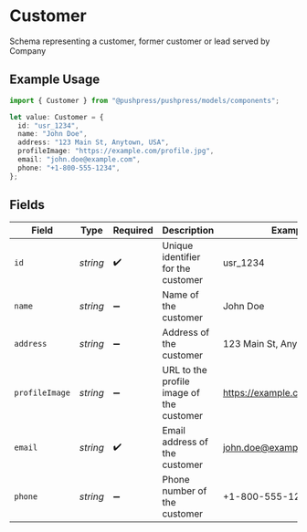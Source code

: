 # Customer

Schema representing a customer, former customer or lead served by Company

## Example Usage

```typescript
import { Customer } from "@pushpress/pushpress/models/components";

let value: Customer = {
  id: "usr_1234",
  name: "John Doe",
  address: "123 Main St, Anytown, USA",
  profileImage: "https://example.com/profile.jpg",
  email: "john.doe@example.com",
  phone: "+1-800-555-1234",
};
```

## Fields

| Field                                    | Type                                     | Required                                 | Description                              | Example                                  |
| ---------------------------------------- | ---------------------------------------- | ---------------------------------------- | ---------------------------------------- | ---------------------------------------- |
| `id`                                     | *string*                                 | :heavy_check_mark:                       | Unique identifier for the customer       | usr_1234                                 |
| `name`                                   | *string*                                 | :heavy_minus_sign:                       | Name of the customer                     | John Doe                                 |
| `address`                                | *string*                                 | :heavy_minus_sign:                       | Address of the customer                  | 123 Main St, Anytown, USA                |
| `profileImage`                           | *string*                                 | :heavy_minus_sign:                       | URL to the profile image of the customer | https://example.com/profile.jpg          |
| `email`                                  | *string*                                 | :heavy_check_mark:                       | Email address of the customer            | john.doe@example.com                     |
| `phone`                                  | *string*                                 | :heavy_minus_sign:                       | Phone number of the customer             | +1-800-555-1234                          |